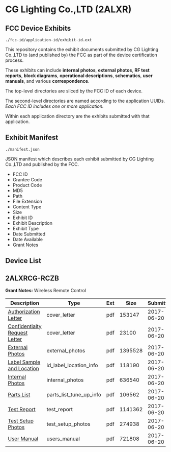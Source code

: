 # CG Lighting Co.,LTD (2ALXR)
## FCC Device Exhibits

```
./fcc-id/application-id/exhibit-id.ext
```

This repository contains the exhibit documents submitted by CG Lighting Co.,LTD to (and published by) the FCC as part of the device certification process.

These exhibits can include **internal photos**, **external photos**, **RF test reports**, **block diagrams**, **operational descriptions**, **schematics**, **user manuals**, and various **correspondence**.

The top-level directories are sliced by the FCC ID of each device.

The second-level directories are named according to the application UUIDs. *Each FCC ID includes one or more application.*

Within each application directory are the exhibits submitted with that application. 

## Exhibit Manifest

```
./manifest.json
```

JSON manifest which describes each exhibit submitted by CG Lighting Co.,LTD and published by the FCC.

- FCC ID
- Grantee Code
- Product Code
- MD5
- Path
- File Extension
- Content Type
- Size
- Exhibit ID
- Exhibit Description
- Exhibit Type
- Date Submitted
- Date Available
- Grant Notes

## Device List
## 2ALXRCG-RCZB
**Grant Notes:** Wireless Remote Control

| Description | Type | Ext | Size | Submitted | Available |
| ----------- | ---- | --- | ---- | --------- | --------- |
| [Authorization Letter](2ALXRCG-RCZB/2012bd555f1b51f9c270d4ae6f397abc/3431927.pdf) | cover_letter | pdf | 153147 | 2017-06-20 | 2017-06-20 |
| [Confidentialty Request Letter](2ALXRCG-RCZB/2012bd555f1b51f9c270d4ae6f397abc/3431932.pdf) | cover_letter | pdf | 23100 | 2017-06-20 | 2017-06-20 |
| [External Photos](2ALXRCG-RCZB/2012bd555f1b51f9c270d4ae6f397abc/3431933.pdf) | external_photos | pdf | 1395528 | 2017-06-20 | 2017-06-20 |
| [Label Sample and Location](2ALXRCG-RCZB/2012bd555f1b51f9c270d4ae6f397abc/3431929.pdf) | id_label_location_info | pdf | 118190 | 2017-06-20 | 2017-06-20 |
| [Internal Photos](2ALXRCG-RCZB/2012bd555f1b51f9c270d4ae6f397abc/3431934.pdf) | internal_photos | pdf | 636540 | 2017-06-20 | 2017-06-20 |
| [Parts List](2ALXRCG-RCZB/2012bd555f1b51f9c270d4ae6f397abc/3431930.pdf) | parts_list_tune_up_info | pdf | 106562 | 2017-06-20 | 2017-06-20 |
| [Test Report](2ALXRCG-RCZB/2012bd555f1b51f9c270d4ae6f397abc/3431931.pdf) | test_report | pdf | 1141362 | 2017-06-20 | 2017-06-20 |
| [Test Setup Photos](2ALXRCG-RCZB/2012bd555f1b51f9c270d4ae6f397abc/3431947.pdf) | test_setup_photos | pdf | 274938 | 2017-06-20 | 2017-06-20 |
| [User Manual](2ALXRCG-RCZB/2012bd555f1b51f9c270d4ae6f397abc/3431928.pdf) | users_manual | pdf | 721808 | 2017-06-20 | 2017-06-20 |
